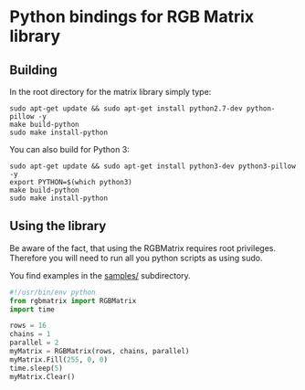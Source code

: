 Python bindings for RGB Matrix library
======================================

Building
--------

In the root directory for the matrix library simply type:

```shell
sudo apt-get update && sudo apt-get install python2.7-dev python-pillow -y
make build-python
sudo make install-python
```

You can also build for Python 3:

```shell
sudo apt-get update && sudo apt-get install python3-dev python3-pillow -y
export PYTHON=$(which python3)
make build-python
sudo make install-python
```

Using the library
-----------------

Be aware of the fact, that using the RGBMatrix requires root privileges.
Therefore you will need to run all you python scripts as using sudo.

You find examples in the [samples/](./samples) subdirectory.

```python
#!/usr/bin/env python
from rgbmatrix import RGBMatrix
import time

rows = 16
chains = 1
parallel = 2
myMatrix = RGBMatrix(rows, chains, parallel)
myMatrix.Fill(255, 0, 0)
time.sleep(5)
myMatrix.Clear()
```
